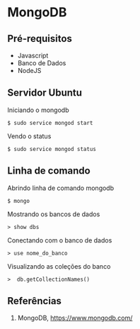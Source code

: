# MongoDB

## Pré-requisitos
* Javascript
* Banco de Dados 
* NodeJS 

## Servidor Ubuntu
Iniciando o mongodb
```
$ sudo service mongod start
```
Vendo o status 
```
$ sudo service mongod status
```
## Linha de comando 
Abrindo linha de comando mongodb 
```
$ mongo 
```

Mostrando os bancos de dados
```
> show dbs  
```

Conectando com o banco de dados
```
> use nome_do_banco  
```

Visualizando as coleções do banco 
```
>  db.getCollectionNames() 
```

## Referências 
1. MongoDB, https://www.mongodb.com/

